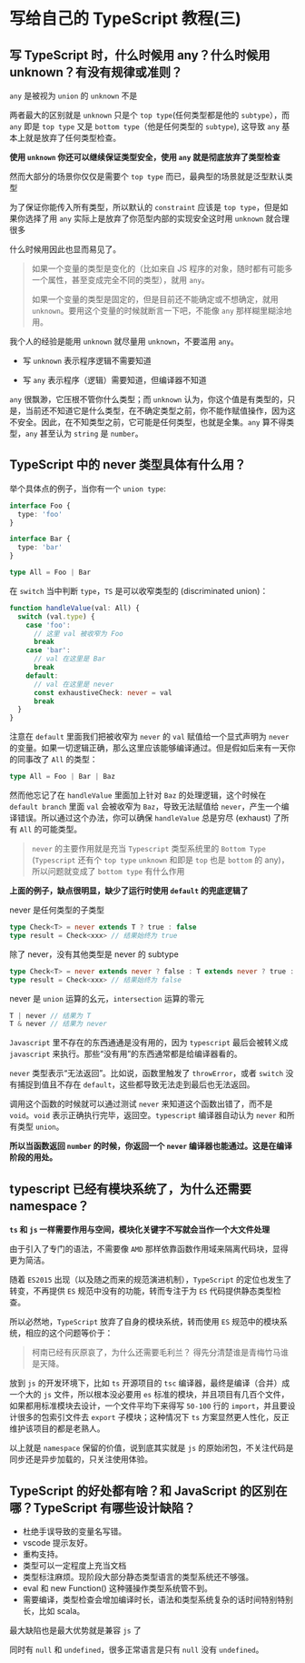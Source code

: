 # 写给自己的 TypeScript 教程(三)<!-- omit in toc -->

## 写 TypeScript 时，什么时候用 any？什么时候用 unknown？有没有规律或准则？

`any` 是被视为 `union` 的 `unknown` 不是

两者最大的区别就是 `unknown` 只是个 `top type`(任何类型都是他的 `subtype`），而 `any` 即是 `top type` 又是 `bottom type`（他是任何类型的 `subtype`), 这导致 `any` 基本上就是放弃了任何类型检查。

**使用 `unknown` 你还可以继续保证类型安全，使用 `any` 就是彻底放弃了类型检查**

然而大部分的场景你仅仅是需要个 `top type` 而已，最典型的场景就是泛型默认类型

为了保证你能传入所有类型，所以默认的 `constraint` 应该是 `top type`，但是如果你选择了用 `any` 实际上是放弃了你范型内部的实现安全这时用 `unknown` 就合理很多

什么时候用因此也显而易见了。

> 如果一个变量的类型是变化的（比如来自 JS 程序的对象，随时都有可能多一个属性，甚至变成完全不同的类型），就用 `any`。
>
> 如果一个变量的类型是固定的，但是目前还不能确定或不想确定，就用 `unknown`。要用这个变量的时候就断言一下吧，不能像 `any` 那样糊里糊涂地用。

我个人的经验是能用 `unknown` 就尽量用 `unknown`，不要滥用 `any`。

- 写 `unknown` 表示程序逻辑不需要知道

- 写 `any` 表示程序（逻辑）需要知道，但编译器不知道

`any` 很飘渺，它压根不管你什么类型；而 `unknown` 认为，你这个值是有类型的，只是，当前还不知道它是什么类型，在不确定类型之前，你不能作赋值操作，因为这不安全。因此，在不知类型之前，它可能是任何类型，也就是全集。`any` 算不得类型，`any` 甚至认为 `string` 是 `number`。

## TypeScript 中的 never 类型具体有什么用？

举个具体点的例子，当你有一个 `union type`:

```ts
interface Foo {
  type: 'foo'
}

interface Bar {
  type: 'bar'
}

type All = Foo | Bar
```

在 `switch` 当中判断 `type`，`TS` 是可以收窄类型的 (discriminated union)：

```ts
function handleValue(val: All) {
  switch (val.type) {
    case 'foo':
      // 这里 val 被收窄为 Foo
      break
    case 'bar':
      // val 在这里是 Bar
      break
    default:
      // val 在这里是 never
      const exhaustiveCheck: never = val
      break
  }
}
```

注意在 `default` 里面我们把被收窄为 `never` 的 `val` 赋值给一个显式声明为 `never` 的变量。如果一切逻辑正确，那么这里应该能够编译通过。但是假如后来有一天你的同事改了 `All` 的类型：

```ts
type All = Foo | Bar | Baz
```

然而他忘记了在 `handleValue` 里面加上针对 `Baz` 的处理逻辑，这个时候在 `default branch` 里面 `val` 会被收窄为 `Baz`，导致无法赋值给 `never`，产生一个编译错误。所以通过这个办法，你可以确保 `handleValue` 总是穷尽 (exhaust) 了所有 `All` 的可能类型。

> `never` 的主要作用就是充当 `Typescript` 类型系统里的 `Bottom Type` (`Typescript` 还有个 `top type` `unknown` 和即是 `top` 也是 `bottom` 的 any)，所以问题就变成了 `bottom type` 有什么作用

**上面的例子，缺点很明显，缺少了运行时使用 `default` 的兜底逻辑了**

never 是任何类型的子类型

```ts
type Check<T> = never extends T ? true : false
type result = Check<xxx> // 结果始终为 true
```

除了 never，没有其他类型是 never 的 subtype

```ts
type Check<T> = never extends never ? false : T extends never ? true : false
type result = Check<xxx> // 结果始终为 false
```

never 是 `union` 运算的幺元，`intersection` 运算的零元

```ts
T | never // 结果为 T
T & never // 结果为 never
```

`Javascript` 里不存在的东西通通是没有用的，因为 `typescript` 最后会被转义成 `javascript` 来执行。那些“没有用”的东西通常都是给编译器看的。

`never` 类型表示“无法返回”。比如说，函数里触发了 `throwError`，或者 `switch` 没有捕捉到值且不存在 `default`，这些都导致无法走到最后也无法返回。

调用这个函数的时候就可以通过测试 `never` 来知道这个函数出错了，而不是 `void`。`void` 表示正确执行完毕，返回空。`typescript` 编译器自动认为 `never` 和所有类型 `union`。

**所以当函数返回 `number` 的时候，你返回一个 `never` 编译器也能通过。这是在编译阶段的用处。**

## typescript 已经有模块系统了，为什么还需要 namespace？

**`ts` 和 `js` 一样需要作用与空间，模块化关键字不写就会当作一个大文件处理**

由于引入了专门的语法，不需要像 `AMD` 那样依靠函数作用域来隔离代码块，显得更为简洁。

随着 `ES2015` 出现（以及随之而来的规范演进机制），`TypeScript` 的定位也发生了转变，不再提供 `ES` 规范中没有的功能，转而专注于为 `ES` 代码提供静态类型检查。

所以必然地，`TypeScript` 放弃了自身的模块系统，转而使用 `ES` 规范中的模块系统，相应的这个问题等价于：

> 柯南已经有灰原哀了，为什么还需要毛利兰？
> 得先分清楚谁是青梅竹马谁是天降。

放到 `js` 的开发环境下，比如 `ts` 开源项目的 `tsc` 编译器，最终是编译（合并）成一个大的 `js` 文件，所以根本没必要用 `es` 标准的模块，并且项目有几百个文件，如果都用标准模块去设计，一个文件平均下来得写 `50-100` 行的 `import`，并且要设计很多的包索引文件去 `export` 子模块；这种情况下 `ts` 方案显然更人性化，反正维护该项目的都是老熟人。

以上就是 `namespace` 保留的价值，说到底其实就是 `js` 的原始闭包，不关注代码是同步还是异步加载的，只关注使用体验。

## TypeScript 的好处都有啥？和 JavaScript 的区别在哪？TypeScript 有哪些设计缺陷？

- 杜绝手误导致的变量名写错。
- vscode 提示友好。
- 重构支持。
- 类型可以一定程度上充当文档
- 类型标注麻烦。现阶段大部分静态类型语言的类型系统还不够强。
- eval 和 new Function() 这种骚操作类型系统管不到。
- 需要编译，类型检查会增加编译时长，语法和类型系统复杂的话时间特别特别长，比如 scala。

最大缺陷也是最大优势就是兼容 `js` 了

同时有 `null` 和 `undefined`，很多正常语言是只有 `null` 没有 `undefined`。
